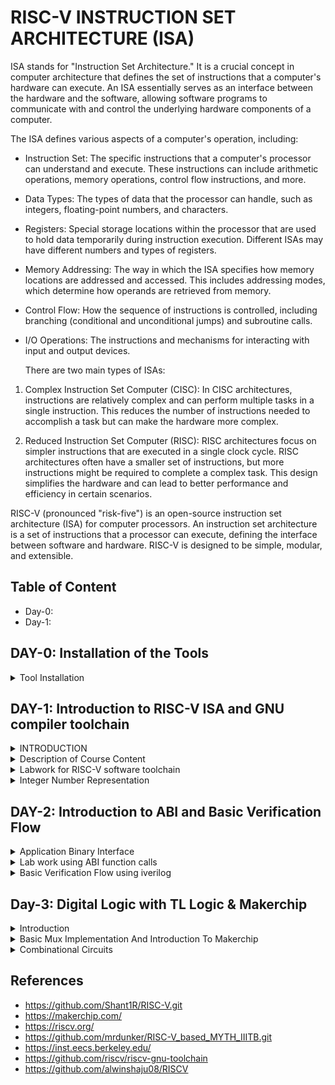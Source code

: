 # RISC-V INSTRUCTION SET ARCHITECTURE (ISA)
ISA stands for "Instruction Set Architecture." It is a crucial concept in computer architecture that defines the set of instructions that a computer's hardware can execute. An ISA essentially serves as an interface between the hardware and the software, allowing software programs to communicate with and control the underlying hardware components of a computer.

The ISA defines various aspects of a computer's operation, including:

- Instruction Set: The specific instructions that a computer's processor can understand and execute. These instructions can include arithmetic operations, memory operations, control flow   instructions, and more.

- Data Types: The types of data that the processor can handle, such as integers, floating-point numbers, and characters.

- Registers: Special storage locations within the processor that are used to hold data temporarily during instruction execution. Different ISAs may have different numbers and types of registers.

- Memory Addressing: The way in which the ISA specifies how memory locations are addressed and accessed. This includes addressing modes, which determine how operands are retrieved from memory.

- Control Flow: How the sequence of instructions is controlled, including branching (conditional and unconditional jumps) and subroutine calls.

- I/O Operations: The instructions and mechanisms for interacting with input and output devices.

  There are two main types of ISAs:

1. Complex Instruction Set Computer (CISC): In CISC architectures, instructions are relatively complex and can perform multiple tasks in a single instruction. This reduces the number of instructions needed to accomplish a task but can make the hardware more complex.

2. Reduced Instruction Set Computer (RISC): RISC architectures focus on simpler instructions that are executed in a single clock cycle. RISC architectures often have a smaller set of instructions, but more instructions might be required to complete a complex task. This design simplifies the hardware and can lead to better performance and efficiency in certain scenarios.

RISC-V (pronounced "risk-five") is an open-source instruction set architecture (ISA) for computer processors. An instruction set architecture is a set of instructions that a processor can execute, defining the interface between software and hardware. RISC-V is designed to be simple, modular, and extensible.


## Table of Content
- Day-0: 
- Day-1:



## DAY-0: Installation of the Tools

<details>
  <summary>Tool Installation</summary>

---
- Install the dependencies using the following command :

```
sudo apt-get install libboost-regex-dev
```
- Steps to install the toolchain

```
git clone https://github.com/kunalg123/riscv_workshop_collaterals.git
cd riscv_workshop_collaterals
chmod +x run.sh
./run.sh
```

- Running this command will result in a make error. Ignore the error and follow the steps given below:

```
cd ~/riscv_toolchain/iverilog/
git checkout --track -b v10-branch origin/v10-branch
git pull 
chmod 777 autoconf.sh 
./autoconf.sh 
./configure 
make
sudo make install 
```

- Once the toolchain is installed it is necessary to create a PATH variable in bashrc file. To create the path variable follow the steps given below :

```
gedit .bashrc


#Type at last line
export PATH="/home/akul-sinha/riscv_toolchain/riscv64-unknown-elf-gcc-8.3.0-2019.08.0-x86_64-linux-ubuntu14/bin:$PATH" 

# close the bashrc and type in terminal
source .bashrc
```
</details>


## DAY-1: Introduction to RISC-V ISA and GNU compiler toolchain

<details> 
  <summary>INTRODUCTION</summary>
  
  ---
  In this section we will learn what exactly is the Instruction Set Architecture (ISA) role in a device and why it is required.  
![Screenshot from 2023-08-21 10-46-39](https://github.com/akul-star/RISC-V/assets/75561390/ae4ea0da-5b23-4771-90d3-4ef404471e51)

Let's explore how applications communicate with hardware components through various layers, including the operating system (OS), compiler, assembler, and a Register Transfer Language (RTL) snippet.

1. Operating System (OS):
    The operating system provides an abstraction layer between applications and hardware. It manages the hardware resources, such as memory, processors, and I/O devices, and provides services that applications can use. 

2. Compiler:
    The compiler translates high-level programming code written in languages like C, C++, or Java into machine code that the hardware can execute. During compilation, the compiler maps high-level code constructs to appropriate machine instructions. For instance, if an application contains a loop, the compiler generates machine instructions that correspond to looping constructs supported by the ISA (RISC-V in our case).

3. Assembler:
    An assembler converts assembly language code (a human-readable representation of machine code) into actual machine code. Assembly language is a low-level representation of the ISA, and each assembly instruction typically corresponds to a single machine instruction. Assemblers take care of translating assembly mnemonics into binary machine code that the hardware understands. The ISA acts as a abstract interface between the high level language like C, C++ and JAVA & the hardware.

4. RTL Snippet (Register Transfer Language):
RTL is a description of digital circuits using registers, data paths, and control logic. It's used in hardware design to describe the behavior of digital systems at a low level. 

</details>


<details>
<summary> Description of Course Content </summary>

---
In this curriculum, we will undertake an exploration of the operational mechanics of the RISC-V architecture and delve into the categorization of its assembly language constructs.

**1. 64 bit representation of signed & unsigned integer.**

**2. Application Binary Interface (ABI).**

**3. Memory allocation and Stack Pointer.**

**4. Single and double precision floating point extensions (RV64F & RV64D).**

**5. Multiply Extensions (RV64M)**

**6. Base Integer Instructions (RV64I)**

**7. Psuedo Instructions**

</details>

<details>
<summary> Labwork for RISC-V software toolchain  </summary>

---  
  
GCC Compile & Toolchain
========================
 
  **GNU Compiler toolchain:** The GNU Compiler Toolchain is a collection of essential software development tools, including the GCC compiler for languages like C and C++, Binutils for working with binary files, GDB debugger, and libraries like Glibc. It enables the creation, compilation, and debugging of programs, supporting diverse platforms and architectures. 

  Let us use GCC compiler for a C-program which sum's numbers from 1 to n.

```
#include <stdio.h>

int main () {
	int i,sum = 0, n = 6;
	for (i = 1; i <=n; ++i) {
		sum += i;
	}
	printf("The sum of the number from 1 to %d is %d\n", n,sum);
	return 0;
	}
```
- The above command can be compiled using the below command. 

```
gcc <filename>
./a.out
```
 ![sum1tonout](https://github.com/akul-star/RISC-V/assets/75561390/13092e94-ae8a-4853-b227-2d284efd5e51)

- To open the C-program inside the terminal, write the below command.
  ```
  cat <filename>
  ```
- Now we will run the code using RISC-V simulator to convert the C-program into RISC-V assembly language. The below command will create a compiled code named as <filename.o> which is the object file (An object file is an intermediate representation of your source code after it has been compiled by a compiler but before it's linked into an executable program or a library. It contains machine code instructions, data, and metadata that represent the compiled version of your source code.)
    ```
   riscv64-unknown-elf-gcc -O1 -mabi=lp64 -march=rv64i -o sum1ton_O1.o sum1ton.c
    ```
- Open another terminal and write the below command to see the disassembled machine code instructions corresponding to the binary content in the object file.

  ```
  riscv64-unknown-elf-objdump -d sum1ton_O1.o | less
  ```
  ![Assemblylan](https://github.com/akul-star/RISC-V/assets/75561390/9e0da9bb-c884-4c57-b7ee-f91223c77e17)
    
  To view the address of the line main() or printf()) type **/main** or **/printf**. To quit type **:q**.

If we change the "O1" to "Ofast" in the context of GCC (GNU Compiler Collection), -O1 and -Ofast are both optimization flags that control how aggressively the compiler optimizes your code. However, they have different levels of optimization and might result in different behavior and performance characteristics.

  - O1: This flag turns on the first level of optimization. It enables a basic set of optimizations that aim to improve code size and execution speed without spending too much time on compilation. -O1 optimizations typically include inlining of small functions, constant propagation, and some basic loop optimizations.

  - Ofast: This flag enables aggressive optimizations that go beyond -O1. It includes all the optimizations enabled by -O2 (the second optimization level) and further applies transformations that might not strictly follow the C/C++ standards. For example, it might enable optimizations that assume strict IEEE compliance of floating-point operations, which could potentially lead to non-conforming behavior. This can result in significant performance improvements but might also introduce subtle issues if your code relies on strict adherence to language standards.


SPIKE Simulation & Debug
========================

Till now we have compiled the C-program using RISC-V simulator and has observed the assembly instructions of the C-program. To observe the ouput of the c-program using the riscv compiler, we givr the below mentioned command.
```
riscv64-unknown-elf-objdump -d sum1ton_O1.o | less
spike pk <filename>.o
```
**SPIKE ISA Simulator:**"Spike" refers to the RISC-V ISA Simulator, which is a functional simulator for the RISC-V instruction set architecture (ISA). It allows developers to run RISC-V assembly code on a simulated RISC-V processor, enabling them to test and experiment with RISC-V programs without needing access to physical RISC-V hardware. Now we will use the SPIKE simulator to debug the assembly instructions in the "main" content of the assembly instructions. Give the below command to open the debugger.

```
spike -d pk <file1ton>.o
```
When the debugger is open, give the below instruction for the program counter to run till the memory address location of first instruction of the "main" whcih is 1000b0.
```
until pc 0 1000b0
```
Now by pressing ENTER each assembly instruction will run one at a time.

---
![spikedebug](https://github.com/akul-star/RISC-V/assets/75561390/cfd3c9bd-b414-4a36-98dc-848e1d4721ba)

---
![Assemblylan](https://github.com/akul-star/RISC-V/assets/75561390/840108f8-5c64-4c95-a71d-59d61b7cc073)

</details>

<details> 
 
<summary> Integer Number Representation </summary>

Unsigned Numbers
================
Let's look into how does the RISC-V represents 64-but unsigned numbers.

---
![unsigned](https://github.com/akul-star/RISC-V/assets/75561390/b0c14489-ab2a-40e8-8d52-ae2dbc42c5b8)

An assembler converts human-readable instructions written in assembly language into a sequence of 0s and 1s that a specific computer chip designed with the RISC-V architecture can understand and execute, essentially translating our instructions into the language the chip "speaks". This is why it becomes very important to understand from human readable format to a binary format, and hoe binary is arranged and respresented by RISC-V implementation. Let's understand for a 64-bit RISC-V architecture,

---
![64bits](https://github.com/akul-star/RISC-V/assets/75561390/cd649cba-2672-47e8-ad7a-998fa715a840)

Here's a breakdown of the common terminology for data sizes in a 64-bit RISC-V architecture:

1. Byte: In a 64-bit RISC-V architecture, a "byte" refers to the smallest addressable unit of data, just like in any computer architecture. Regardless of the bit width of the processor's architecture, a byte remains a fundamental unit of data storage.

2. Word: A halfword is 16 bits or 2 bytes in size. It can store larger integer values than a byte.

3. Doubleword: In a 64-bit architecture, a word is typically 64 bits or 8 bytes in size. It can hold even larger integer values and is often used as the natural data size for many   operations and data storage.

4. Quadword: A quadword, also known as a "long long" or "octaword," is 128 bits or 16 bytes in size. It can store very large integer values or double-precision floating-point numbers.

Signed Numbers
=============

Signed numbers represent both positive and negative values. In a signed number representation, the leftmost bit (most significant bit) is reserved to indicate the sign of the number. For example, in a 4-bit signed representation, the leftmost bit would be the sign bit, and the remaining 3 bits would represent the magnitude of the number. In the two's complement representation, which is commonly used for signed integers in computers, the sign bit is 0 for positive numbers and 1 for negative numbers. The remaining bits represent the magnitude of the number using binary notation.

Two's complement is a common method used in computing to represent negative numbers in binary form. It simplifies arithmetic operations like addition and subtraction, as well as hardware implementation. Here's how to use two's complement to represent a negative number:

Determine the Positive Binary Representation:   

Start by representing the positive magnitude of the number in binary form. For example, let's use -5 as the negative number. The positive binary representation of 5 is 0101.

- Invert the Bits:To find the two's complement of a negative number, first invert all the bits of its positive binary representation. Change all 0s to 1s and all 1s to 0s. Inverting 0101 gives you 1010.

- Add 1: Finally, add 1 to the inverted binary number obtained in the previous step. In this case, 1010 + 0001 equals 1011.

So, the two's complement representation of -5 in an 8-bit system would be 11111011.

To verify, if you add -5 and 5 using binary addition: markdown

```
  11111011  (Two's complement of -5)
+ 00000101  (Positive binary of 5)
-----------
  00000000
```

You get zero, which indicates that the method is working correctly. Remember that the number of bits in the representation affects the range of values you can represent using two's complement. An 8-bit representation can represent values from -128 to 127, for example.

- RISC-V doubleword can represent 0 to (2^64 - 1) unsigned numbers or positive numbers.
- For a 64bit binary number, the biggest positive number possible to represent is (2^63 - 1) and the smallest value is -2^63.
- If MSB is 0 then the binary number is unsigned and if the MSB is 1 then the binary number is signed number as we can already tell from the above example.   


LAB: Signed & Unsigned Integer's
=================================
We will write a C-program whcih finds the highest possible unsigned and signed number in 64 bit format.

```
#include <stdio.h>
#include <math.h>
int main () {
    unsigned long long int max = (unsigned long long int) (pow(2,64)-1);
    printf ("highest number represented by unsigned long long int is %llu\n",max);
    return 0;
 }   
```
Use the below command to compile the C program and to make the object file.
 ```
 riscv64-unknown-elf-gcc -O1 -mabi=lp64 -march=rv64i -o <filename>.o <filename>.c
 spike pk <filename>.o
```

---
![unsignedlab](https://github.com/akul-star/RISC-V/assets/75561390/2c8d8334-688e-4caf-9e1d-d2460149442e)

Note: **long long int** data type can store maximum of 64 bits.

Now we will modify our C-program to give highest and lowest possible number for a signed number.

```
#include <stdio.h>
#include <math.h>
int main () {
    long long int max = (long long int) (pow(2,63)-1);
    long long int min = (long long int) (pow(2,63)*-1);
    printf ("highest number represented by unsigned long long int is %lld\n",max);
    printf ("lowest number represented by unsigned long long int is %lld\n",min);
    return 0;
 }   

</details>
```
The program calculates and displays the highest and lowest values representable by the long long int data type. It uses bitwise left-shifting for accuracy in computing these values. The calculated maximum is obtained by shifting the bit 1 to the left by 63 positions and subtracting 1, while the minimum is the negative of the shifted bit pattern. The program then prints these values using formatted output.

---
![Signedmaxmin](https://github.com/akul-star/RISC-V/assets/75561390/08f170b4-3dad-4fbb-82b3-2b523667655a)

</details>

 ## DAY-2: Introduction to ABI and Basic Verification Flow


<details> 
<summary> Application Binary Interface </summary>

---
When an application wants to perform a task that requires interaction with the operating system, it makes a system call to request the corresponding service. The operating system's kernel then handles the request and performs the requested operation on behalf of the application. Examples of common system calls include opening or closing files, reading or writing data, creating new processes, allocating and freeing memory, and managing input/output devices.

- User ISA (Instruction Set Architecture): This is the set of instructions visible to application programmers and software developers. It defines the operations and data manipulation capabilities that application-level programs can use. User ISA provides a higher-level abstraction, allowing programmers to write software without needing to understand the underlying hardware details. Common examples of user-level instructions include arithmetic operations, memory access, branching, and more. Different processors or CPUs from various manufacturers might have different user ISAs, which can affect the compatibility of software across different systems.

- System ISA (Instruction Set Architecture): Also known as the "privileged ISA" or "machine ISA," this is the set of instructions used by the operating system and system-level software to control and manage the hardware resources of the computer. System ISA instructions are generally more powerful and privileged than user-level instructions. They enable actions such as controlling memory protection, managing interrupts, handling I/O operations, and other low-level system management tasks. Access to system ISA instructions is typically restricted to the operating system kernel or other trusted system components.

ABI (Application Binary Interface) with respect to system calls defines the standardized rules and conventions for how user-level applications interact with the operating system's kernel through binary-level communication. It encompasses details like how arguments are passed, system call numbers are identified, registers are used for communication, return values are retrieved, and errors are managed when making system calls. The ABI ensures consistent and reliable communication between user code and the kernel, abstracting the underlying hardware complexities and promoting compatibility across different software components and versions.

In the end, we can say that if the application programmer wants to access the hardware resources of your processor, then it has to do it via registers. We need to understand the architecture of the registers provided by the RISC-V specifications.

Memory Allocation for Doublewords
=================================
The RISC-V architecture has only 32 registers with a width of either 32 bit or 64 bit. 

---
![RISCVreg](https://github.com/akul-star/RISC-V/assets/75561390/073291f8-2a22-4eae-b2c6-6c73c865d83a)

- **XLEN:** The XLEN value specifies the bit width of the integer registers, which in turn determines the maximum size of integer data that the processor can handle natively.
- In a RISC-V processor with XLEN set to 32, the integer registers would be 32 bits wide, and the processor could perform arithmetic and logical operations on 32-bit integers in a single instruction.
- In a RISC-V processor with XLEN set to 64, the integer registers would be 64 bits wide, allowing the processor to handle 64-bit integers in a single instruction.

Now let us assume a XLEN 64 bit register. Their are two ways to load a doubleword data into the registers. 

1. Directly loading the 64 bit data to the regsiter of RISC-V.
2. Using memory registers of 8bit length, we can load 64 bit data using 8 memory registers. Each memory register is assigned a byte address m[0], m[1], m[2], etc.
---
![doublewrdallocation](https://github.com/akul-star/RISC-V/assets/75561390/70497c4a-948c-49d9-bc79-2c9cd56ddd29)

From the figure, we can observe that the 64 bit data has been uploaded using the little-endian method. In a little-endian architecture, the least significant byte (LSB) of a multi-byte data item is stored at the lowest memory address, while the most significant byte (MSB) is stored at the highest memory address. RISC-V is a little-endian architecture, which means that when loading a 64-bit data value into registers, you need to consider the byte order in memory.

- Address of 1st doubleword = m[0]
- Address of 2nd doubleword = m[7]
- Address of 1st doubleword = m[15]
- Address of 1st doubleword = m[23]
And so on.....

Load Double word Instruction
===========================
  
Let's say we want to load m[16] to m[23] double word into the RISC-V register x8. If you want to access this data from the memory you need the first address of that particular memory. Because if you want to reach the memory m[16], you first need the addres of the particular memory. We will store the base address of array M into the rehister x23. (Assume base address (0)dec)
```
ld x8, 16(x23)
```
The assembly instruction ld x8, 16(x23) in RISC-V represents a load operation. Let's break down what each part of the instruction means:

- ld: This is the opcode mnemonic for the "Load Doubleword" instruction. It's used to load a 64-bit (8-byte) data value from memory into a register.

- x8: This is the destination register where the loaded 64-bit data value will be stored. In this case, the destination register is x8.

- 16(x23): This is the memory address where the data will be loaded from. It consists of two parts:
        - 16: This is the offset value. It specifies the distance, in bytes, from the address stored in register x23 to the memory location you want to load from.
        - (x23): This refers to the base address register. In this case, x23 holds the base memory address.

So, the instruction ld x8, 16(x23) means:

"Load a 64-bit data value from memory. Add an offset of 16 bytes to the memory address stored in register x23, and store the loaded value in register x8."

This instruction is used to load a 64-bit data value from memory into a register, and the effective memory address used for the load operation is calculated by adding the offset to the contents of register x23. The loaded data will be stored in register x8.

---
![loaddoubleword](https://github.com/akul-star/RISC-V/assets/75561390/4c02f38e-ff4c-453b-9dbf-e2127acd88e7)

Add Instruction
==============

```
add x8, x24,x8
```

The instruction add x8, x14, x8 in RISC-V assembly language represents an addition operation. Let's break down what each part of the instruction means:

- add: This is the opcode mnemonic for the "Add" instruction. It's used to perform addition between two operands and store the result in a destination register.

- x8: This is the destination register where the result of the addition will be stored. In this case, the result will be stored in register x8.

- x14: This is the first source register. It contains one of the operands for the addition.

- ,: This comma separates the source registers from the destination register in the instruction.

- x8: This is the second source register. It contains the other operand for the addition.

So, the instruction add x8, x14, x8 means:

"Add the values in registers x14 and x8. Store the result in register x8."

In other words, the value currently stored in register x8 (the second source register) is added to the value in register x14 (the first source register), and the sum is stored back in register x8 (the destination register).

For example, if x14 contains the value 5 and x8 contains the value 10 before the instruction is executed, after executing the add instruction, the value in x8 will be updated to 15, which is the result of adding 5 and 10.


---
![add](https://github.com/akul-star/RISC-V/assets/75561390/bee538bf-e9b5-4d31-be50-2ccdfd8eb2ac)


Store Double-word
=================

```
sd x8, 8(x23)
```
The instruction sd x8, 8(x23) in RISC-V assembly language represents a store operation. Let's break down what each part of the instruction means:

-   sd: This is the opcode mnemonic for the "Store Doubleword" instruction. It's used to store a 64-bit (8-byte) data value from a register into memory.

-   x8: This is the source register containing the data value that you want to store. In this case, the data value to be stored is the contents of register x8.

-   8(x23): This is the memory address where you want to store the data. It consists of two parts:
        8: This is the offset value. It specifies the distance, in bytes, from the address stored in register x23 to the memory location where you want to store the data.
        (x23): This refers to the base address register. In this case, x23 holds the base memory address.

So, the instruction sd x8, 8(x23) means:

"Store the 64-bit data value from register x8 into memory. Add an offset of 8 bytes to the memory address stored in register x23, and write the contents of x8 to that memory location."

This instruction is used to store a 64-bit data value from a register into memory. The effective memory address used for the store operation is calculated by adding the offset to the contents of register x23, and the data value in x8 is written to that memory location.


---
![storedoubleword](https://github.com/akul-star/RISC-V/assets/75561390/67405938-a97f-4a71-aacd-e7f446a34bcc)

32 Registers & their ABI names
=============================
The instructions we have been operating on signed and unsigned integers are called as Base Integer Instructions (RV64I). So, any CPU core which wants to implement these instructions are called as RV64I CPU core and will need to implement atleast the 47 base integer instructions out of which 3 we have already observed.

In the RISC-V instruction set architecture (ISA), instructions are categorized into several types based on their functionality and operation. The following are the common types of instructions in RISC-V:

1. R-Type Instructions (Register-Type):
These instructions operate on registers and typically perform arithmetic, logical, or bitwise operations. They take three source registers as operands and store the result in a destination register. Example: add, sub, and, or, xor.

2. I-Type Instructions (Immediate-Type):
These instructions operate on an immediate value (a constant) and a register. They perform operations like adding an immediate value to a register, loading immediate values into registers, and branching. Example: addi, lw, sw, beq.

3. S-Type Instructions (Store-Type):
   These instructions store a value from a register into memory at a specified address. They take an immediate offset and two registers (one source and one base) as operands. Example: sb, sh, sw.

---
![riscvABIname](https://github.com/akul-star/RISC-V/assets/75561390/56f550e0-4dac-4805-9f36-aaed77e054ce)

ABI names refer to the Application Binary Interface names used in the context of the RISC-V architecture. The RISC-V ABI defines conventions and rules that govern how functions are called and how data is passed between different parts of a software system, such as between different parts of a program or between a program and its libraries.


</details>

<details> 
<summary> Lab work using ABI function calls </summary>

---
In past LAB sessions, we wrote a C-program to add number from 1 to n. We will modify the C-program to make some function call's to the assembly language in the RISC-V ISA  and then do some computation and finally send the final results back to the main program.

---
![ABIcprogramalgo](https://github.com/akul-star/RISC-V/assets/75561390/24d5dc63-2c19-4eec-8520-9dd1fbc4681a)

- Modified C-program for the summation of 1 to n.

```
  #include <stdio.h>
extern int load(int x,int y);
int main()
 {
 	int result = 0;
	int count =9;
 	result = load(0x0,count+1);
 	printf("Sum of numbers from 1 to %d is %d\n",count,result);
 } 
   
```

- Code for the load file. It is saved as load.S with an extension of **.S**. A **.s** file is a text file that contains assembly language source code. Assembly language is a low-level programming language that is closely related to the machine code instructions executed by a computer's CPU. Each line of an assembly language program typically corresponds to a single machine code instruction.

```
.section .text
.global load
.type load, @function

load: 
     add   a4,a0,zero    //initialize sum register a4 with 0x0
     add   a2,a0,a1      //store count of 10 in reg a. reg a1 is loaded with 0xa(decimal 10) from main
     add   a3,a0,zero    //initialize intermediate sum reg a3 by 0x0

loop:
 add   a4,a3,a4     // Incremental addition
     addi  a3,a3,1      // Increment intermediate register by 1
     blt   a3,a2,loop   // If a3 is less than a2,branch to label <loop> 
     add   a0,a4,zero   // store final result to reg a0 so that it can be read by main pgm
     ret
```
Use the following command to compile the C-Program, make the object file and to observe the output.
```
cd ~/RISCV-ISA/riscv_isa_labs/day_2/lab1/
riscv64-unknown-elf-gcc -Ofast -mabi=lp64 -march=rv64i -o custom1_to9.o custom1_to_9.c load.S
riscv64-unknown-elf-objdump -d custom1_to9.o | less
spike pk custom1_to9.o
```
- Output will be as shown below.

---
![1to9_custom_output](https://github.com/akul-star/RISC-V/assets/75561390/c76ed767-7772-48b6-b045-1bd498e99cbe)  

- The disassembled code will look like as shown below.

--- 
![1to9_custom_assemblyinstructions](https://github.com/akul-star/RISC-V/assets/75561390/66a38bcd-54f4-46e9-877f-700e98fde4d0) 

</details>

<details>
<summary>Basic Verification Flow using iverilog</summary>

---
Now we will learn how to run the same C-Program on the RISC-V CPU. The idea is to have this this RISC-V CPU to do labs written in verilog. We will write Testbench and load the Hex file of the C-program and load it in the memory. The CPU core will process the contents of the memory and display the output. For this LAB, we will use a RISC-V CPU core known as PicoRV32. PicoRV32 is an open-source RISC-V CPU core that is designed to be small, simple, and easily synthesizable for FPGA (Field-Programmable Gate Array) implementations. It is an implementation of the RISC-V instruction set architecture (ISA) and is often used as a building block for creating custom RISC-V-based processors in FPGA projects.

---
![LAB-Risc_VCPUcore](https://github.com/akul-star/RISC-V/assets/75561390/7025f67c-35fd-4854-8739-663d3d0347b1)

Let's download the PicoRV32 CPU core on which we will do our experiments through. 

```
git clone https://github.com/kunalg123/riscv-workshop-collaterals.git
```
In this lab, we are basically going to generate a hex file and a bitstream of the same code done above. We run the below code to generate the same. For the demo, go to the lab directory using the command givem below.
```
cd ~/riscv_workshop_collaterals/labs/
chmod 777 rv32im.sh
./rv32im.sh  # Contains necessary commands to convert C to hex
```

---
![contents](https://github.com/akul-star/RISC-V/assets/75561390/f873dfd4-1b0f-4748-808a-b6f8b104497a)
The file firmware.hex is the hex file and firmware32.hex is the bitstream generated.
The below file is firmware.hex.

---

![firmwareghex](https://github.com/akul-star/RISC-V/assets/75561390/08e20701-a1d9-4506-86ab-dfe16d30e57f)

</details>


## Day-3: Digital Logic with TL Logic & Makerchip

<details>
  <summary> Introduction </summary>

---
In this part of the workshop, we are going to look at:

- Logic gates
- MakerChip platform(IDE)
- Combinational Logic
- Sequential Logic
- Piplining logic
- Slate

Logic Gates
===========
Logic gates are fundamental building blocks of digital circuits that perform logical operations on one or more binary inputs and produce a single binary output. These gates form the basis of digital electronics and are used to design complex digital circuits, such as CPUs, memory units, and more. There are several basic types of logic gates, each with its own truth table describing its behavior.

--- 
![logicgates](https://github.com/akul-star/RISC-V/assets/75561390/78176b8d-7499-4673-80fd-4229ee92568c)

These basic logic gates can be combined in various ways to create more complex logic functions. In digital circuit design, logic gates are used to perform operations and implement functions that process binary signals, which form the basis of digital computing and modern electronics.

Boolean Operators
==================

Boolean operators, also known as logical operators, are symbols used in Boolean algebra and programming to combine and manipulate logical values (true or false). These operators allow you to create more complex logical expressions by combining simpler ones. There are three primary Boolean operators: AND, OR, and NOT. 

---
![boolean ](https://github.com/akul-star/RISC-V/assets/75561390/df8add98-fb6e-4aca-9755-04096abaad22)
These Boolean operators are fundamental tools for creating logical expressions and controlling the flow of programs in programming languages. They are used extensively in conditional statements (if, else, switch), loop conditions (while, for), and more. By combining these operators, you can create complex logical expressions that allow your code to make decisions and perform actions based on different conditions.

</details>

<details>
	<summary> Basic Mux Implementation And Introduction To Makerchip </summary>

---
[Makerchip](https://makerchip.com/): Makerchip is an online platform that provides an integrated development environment (IDE) for digital design and verification using SystemVerilog and TL Verilog. It allows engineers, students, and enthusiasts to design and simulate digital circuits, develop RTL (Register Transfer Level) code, and explore hardware design concepts without requiring the local installation of tools. TL-Verilog was used as the HDL of choice for this project. Projects on Makerchip can be completely designed using TL-Verilog. Transaction Level - Verilog standard is an extension of Verilog which has various advantages like simpler syntax, shorter codes and easy pipelining.

Implementing MUX using [Makerchip](https://makerchip.com/)
==========================================================
- Different ways to represent Mux is given below.

---
![mux0](https://github.com/akul-star/RISC-V/assets/75561390/4b2527a3-443a-43cf-9665-cda35d7e781e)

- The verilog syntax can simply be given as,
```
assign f= s ? X1 : X2;
```
- A 4x1 MUX given below.

  ![MUX1](https://github.com/akul-star/RISC-V/assets/75561390/af6e81f8-68d5-4631-ba5c-f69ca84f438a)

- The verilog syntax can be given as,
  ```
  assign f=
     sel[0]
        ?a:
     sel[1]
        ?b:
     sel[2]
        ?c:
  //default 
         d:
   )
  );

  ```

LAB: Makerchip Platform
=======================
1. Loading Pythagorean Example on Makerchip IDE:

    

</details>


<details>

<summary>Combinational Circuits</summary>

---
For this, I have started with a basic inverter logic program, logical operations and a multi-bit mux program. Here we are using Transitional Level Verilog(TL-V), which is quite different from standard verilog code, syntax varies quite a bit. There is no need to declare $out and $in unlike Verilog. There is also no need to assign $in. A random stimulus is provided, and a warning is produced.

Attaching output of the inverter in Makerchip IDE for reference:

---
![emil1](https://github.com/akul-star/RISC-V/assets/75561390/7384f09d-71e4-4c41-b71b-4c17a7953c1c)

Now let us do a bit more of a complex combinational circuit. Let us create the following circuit.
Below shown is a calculator which uses a mux.

---
![emil2](https://github.com/akul-star/RISC-V/assets/75561390/edb14a1c-fef1-4b04-8fa8-797adf7101ce)

The code for this here and the output is shown as below.

---
![emil3](https://github.com/akul-star/RISC-V/assets/75561390/6d56d365-d3c9-4679-b19e-c201fbd2f040)


</details>




## References

- https://github.com/Shant1R/RISC-V.git
- https://makerchip.com/
- https://riscv.org/
- https://github.com/mrdunker/RISC-V_based_MYTH_IIITB.git
- https://inst.eecs.berkeley.edu/
- https://github.com/riscv/riscv-gnu-toolchain
- https://github.com/alwinshaju08/RISCV
